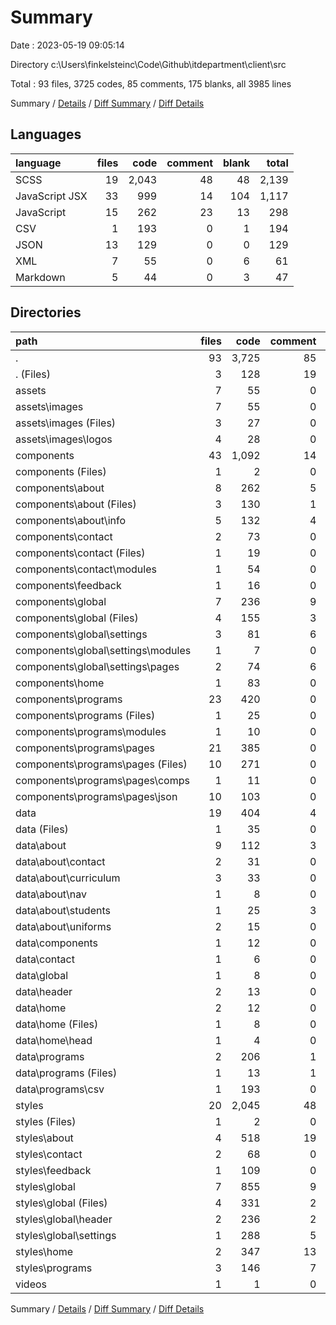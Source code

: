 # Summary

Date : 2023-05-19 09:05:14

Directory c:\\Users\\finkelsteinc\\Code\\Github\\itdepartment\\client\\src

Total : 93 files,  3725 codes, 85 comments, 175 blanks, all 3985 lines

Summary / [Details](details.md) / [Diff Summary](diff.md) / [Diff Details](diff-details.md)

## Languages
| language | files | code | comment | blank | total |
| :--- | ---: | ---: | ---: | ---: | ---: |
| SCSS | 19 | 2,043 | 48 | 48 | 2,139 |
| JavaScript JSX | 33 | 999 | 14 | 104 | 1,117 |
| JavaScript | 15 | 262 | 23 | 13 | 298 |
| CSV | 1 | 193 | 0 | 1 | 194 |
| JSON | 13 | 129 | 0 | 0 | 129 |
| XML | 7 | 55 | 0 | 6 | 61 |
| Markdown | 5 | 44 | 0 | 3 | 47 |

## Directories
| path | files | code | comment | blank | total |
| :--- | ---: | ---: | ---: | ---: | ---: |
| . | 93 | 3,725 | 85 | 175 | 3,985 |
| . (Files) | 3 | 128 | 19 | 11 | 158 |
| assets | 7 | 55 | 0 | 6 | 61 |
| assets\\images | 7 | 55 | 0 | 6 | 61 |
| assets\\images (Files) | 3 | 27 | 0 | 3 | 30 |
| assets\\images\\logos | 4 | 28 | 0 | 3 | 31 |
| components | 43 | 1,092 | 14 | 102 | 1,208 |
| components (Files) | 1 | 2 | 0 | 0 | 2 |
| components\\about | 8 | 262 | 5 | 23 | 290 |
| components\\about (Files) | 3 | 130 | 1 | 12 | 143 |
| components\\about\\info | 5 | 132 | 4 | 11 | 147 |
| components\\contact | 2 | 73 | 0 | 6 | 79 |
| components\\contact (Files) | 1 | 19 | 0 | 3 | 22 |
| components\\contact\\modules | 1 | 54 | 0 | 3 | 57 |
| components\\feedback | 1 | 16 | 0 | 3 | 19 |
| components\\global | 7 | 236 | 9 | 20 | 265 |
| components\\global (Files) | 4 | 155 | 3 | 13 | 171 |
| components\\global\\settings | 3 | 81 | 6 | 7 | 94 |
| components\\global\\settings\\modules | 1 | 7 | 0 | 2 | 9 |
| components\\global\\settings\\pages | 2 | 74 | 6 | 5 | 85 |
| components\\home | 1 | 83 | 0 | 5 | 88 |
| components\\programs | 23 | 420 | 0 | 45 | 465 |
| components\\programs (Files) | 1 | 25 | 0 | 3 | 28 |
| components\\programs\\modules | 1 | 10 | 0 | 2 | 12 |
| components\\programs\\pages | 21 | 385 | 0 | 40 | 425 |
| components\\programs\\pages (Files) | 10 | 271 | 0 | 38 | 309 |
| components\\programs\\pages\\comps | 1 | 11 | 0 | 2 | 13 |
| components\\programs\\pages\\json | 10 | 103 | 0 | 0 | 103 |
| data | 19 | 404 | 4 | 7 | 415 |
| data (Files) | 1 | 35 | 0 | 0 | 35 |
| data\\about | 9 | 112 | 3 | 2 | 117 |
| data\\about\\contact | 2 | 31 | 0 | 0 | 31 |
| data\\about\\curriculum | 3 | 33 | 0 | 0 | 33 |
| data\\about\\nav | 1 | 8 | 0 | 0 | 8 |
| data\\about\\students | 1 | 25 | 3 | 2 | 30 |
| data\\about\\uniforms | 2 | 15 | 0 | 0 | 15 |
| data\\components | 1 | 12 | 0 | 2 | 14 |
| data\\contact | 1 | 6 | 0 | 0 | 6 |
| data\\global | 1 | 8 | 0 | 0 | 8 |
| data\\header | 2 | 13 | 0 | 0 | 13 |
| data\\home | 2 | 12 | 0 | 1 | 13 |
| data\\home (Files) | 1 | 8 | 0 | 1 | 9 |
| data\\home\\head | 1 | 4 | 0 | 0 | 4 |
| data\\programs | 2 | 206 | 1 | 2 | 209 |
| data\\programs (Files) | 1 | 13 | 1 | 1 | 15 |
| data\\programs\\csv | 1 | 193 | 0 | 1 | 194 |
| styles | 20 | 2,045 | 48 | 49 | 2,142 |
| styles (Files) | 1 | 2 | 0 | 1 | 3 |
| styles\\about | 4 | 518 | 19 | 1 | 538 |
| styles\\contact | 2 | 68 | 0 | 0 | 68 |
| styles\\feedback | 1 | 109 | 0 | 1 | 110 |
| styles\\global | 7 | 855 | 9 | 42 | 906 |
| styles\\global (Files) | 4 | 331 | 2 | 38 | 371 |
| styles\\global\\header | 2 | 236 | 2 | 1 | 239 |
| styles\\global\\settings | 1 | 288 | 5 | 3 | 296 |
| styles\\home | 2 | 347 | 13 | 2 | 362 |
| styles\\programs | 3 | 146 | 7 | 2 | 155 |
| videos | 1 | 1 | 0 | 0 | 1 |

Summary / [Details](details.md) / [Diff Summary](diff.md) / [Diff Details](diff-details.md)